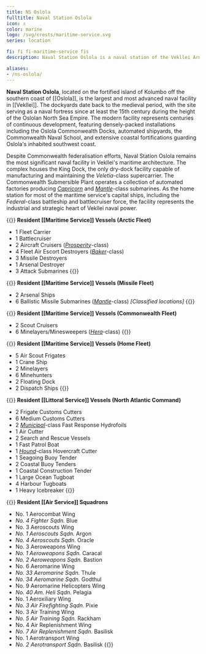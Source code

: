 ```yaml
---
title: NS Oslola
fulltitle: Naval Station Oslola
icon: ⚓️
color: marine
logo: /svg/crests/maritime-service.svg
series: location

fi: fi fi-maritime-service fis
description: Naval Station Oslola is a naval station of the Vekllei Armed Forces, located in the republic of Oslola.

aliases:
- /ns-oslola/
---
```

<span class="fi fi-maritime-service fis"></span> **Naval Station Oslola**, located on the fortified island of Kolumbo off the southern coast of [[Oslola]], is the largest and most advanced naval facility in [[Vekllei]]. The dockyards date back to the medieval period, with the site serving as a naval fortress since at least the 15th century during the height of the Oslolan North Sea Empire. The modern facility represents centuries of continuous development, featuring densely-packed installations including the Oslola Commonwealth Docks, automated shipyards, the Commonwealth Naval School, and extensive coastal fortifications guarding Oslola's inhabited southwest coast.

Despite Commonwealth federalisation efforts, Naval Station Oslola remains the most significant naval facility in Vekllei's maritime architecture. The complex houses the King Dock, the only dry-dock facility capable of manufacturing and maintaining the *Veletia*-class supercarrier. The Commonwealth Submersible Plant operates a collection of automated factories producing [*Capricorn*](/capricorn-class/) and [*Mantle*](/mantle-class/)-class submarines. As the home station for most of the maritime service's capital ships, including the *Federal*-class battleship and battlecruiser force, the facility represents the industrial and strategic heart of Vekllei naval power.

{{<note table>}}
**Resident [[Maritime Service]] Vessels (Arctic Fleet)**

* 1 Fleet Carrier
* 1 Battlecruiser
* 2 Aircraft Cruisers ([*Prosperity*](/prosperity-class/)-class)
* 4 Fleet Air Escort Destroyers ([*Baker*](/baker-class/)-class)
* 3 Missile Destroyers
* 1 Arsenal Destroyer
* 3 Attack Submarines
{{</note>}}

{{<note table>}}
**Resident [[Maritime Service]] Vessels (Missile Fleet)**

* 2 Arsenal Ships
* 6 Ballistic Missile Submarines ([*Mantle*](/mantle-class/)-class) *[Classified locations]*
{{</note>}}

{{<note table>}}
**Resident [[Maritime Service]] Vessels (Commonwealth Fleet)**

* 2 Scout Cruisers
* 6 Minelayers/Minesweepers ([*Hera*](/hera-class/)-class)
{{</note>}}

{{<note table>}}
**Resident [[Maritime Service]] Vessels (Home Fleet)**

* 5 Air Scout Frigates
* 1 Crane Ship
* 2 Minelayers
* 6 Minehunters
* 2 Floating Dock
* 2 Dispatch Ships
{{</note>}}

{{<note table>}}
**Resident [[Littoral Service]] Vessels (North Atlantic Command)**

* 2 Frigate Customs Cutters
* 6 Medium Customs Cutters
* 2 [*Municipal*](/municipal-class/)-class Fast Response Hydrofoils
* 1 Air Cutter
* 2 Search and Rescue Vessels
* 1 Fast Patrol Boat
* 1 [*Hound*](/hound-class/)-class Hovercraft Cutter
* 1 Seagoing Buoy Tender
* 2 Coastal Buoy Tenders
* 1 Coastal Construction Tender
* 1 Large Ocean Tugboat
* 4 Harbour Tugboats
* 1 Heavy Icebreaker
{{</note>}}

{{<note table>}}
**Resident [[Air Service]] Squadrons**

* No. 1 Aerocombat Wing
* *No. 4 Fighter Sqdn.* Blue
* No. 3 Aeroscouts Wing
* *No. 1 Aeroscouts Sqdn.* Argon
* *No. 4 Aeroscouts Sqdn.* Oracle
* No. 3 Aeroweapons Wing
* *No. 1 Aeroweapons Sqdn.* Caracal
* *No. 2 Aeroweapons Sqdn.* Bastion
* No. 6 Aeromarine Wing
* *No. 33 Aeromarine Sqdn.* Thule
* *No. 34 Aeromarine Sqdn.* Godthul
* No. 9 Aeromarine Helicopters Wing
* *No. 40 Am. Heli Sqdn.* Pelagia
* No. 1 Aeroxiliary Wing
* *No. 3 Air Firefighting Sqdn.* Pixie
* No. 3 Air Training Wing
* *No. 5 Air Training Sqdn.* Rackham
* No. 4 Air Replenishment Wing
* *No. 7 Air Replenishment Sqdn.* Basilisk
* No. 1 Aerotransport Wing
* *No. 2 Aerotransport Sqdn.* Basilisk
{{</note>}}
